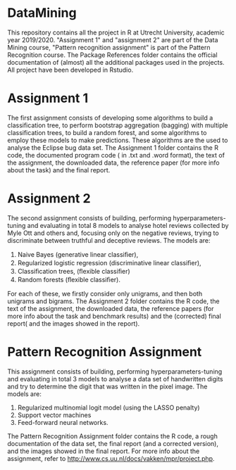 # DataMining
This repository contains all the project in R at Utrecht University, academic year 2019/2020. "Assignment 1" and "assignment 2" are part of the Data Mining course, "Pattern recognition assignment" is part of the Pattern Recognition course. The Package References folder contains the official documentation of (almost) all the additional packages used in the projects. All project have been developed in Rstudio.

# Assignment 1
The first assignment consists of developing some algorithms to build a classification tree, to perform bootstrap aggregation (bagging) with multiple classification trees, to build a random forest, and some algorithms to employ these models to make predictions. These algorithms are the used to analyse the Eclipse bug data set. The Assignment 1 folder contains the R code, the documented program code ( in .txt and .word format), the text of the assignment, the downloaded data, the reference paper (for more info about the task) and the final report.

# Assignment 2
The second assignment consists of building, performing hyperparameters-tuning and evaluating in total 8 models to analyse hotel reviews collected by Myle Ott and others and, focusing only on the negative reviews, trying to discriminate between truthful and deceptive reviews. The models are:
1.  Naive Bayes (generative linear classiﬁer),
2. Regularized logistic regression (discriminative linear classiﬁer),
3. Classiﬁcation trees, (ﬂexible classiﬁer) 
4. Random forests (ﬂexible classiﬁer).

For each of these, we firstly consider only unigrams, and then both unigrams and bigrams.
The Assignment 2 folder contains the R code, the text of the assignment, the downloaded data, the reference papers (for more info about the task and benchmark results) and the (corrected) final report( and the images showed in the report).

# Pattern Recognition Assignment
This assignment  consists of building, performing hyperparameters-tuning and evaluating in total 3 models to analyse a data set of handwritten digits and try to determine the digit that was written in the pixel image.
The models are:
1. Regularized multinomial logit model (using the LASSO penalty)
2. Support vector machines
3. Feed-forward neural networks.

The Pattern Recognition Assignment folder contains the R code, a rough documentation of the data set, the final report (and a corrected version), and the images showed in the final report. For more info about the assignment, refer to http://www.cs.uu.nl/docs/vakken/mpr/project.php.

